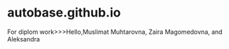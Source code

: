# autobase.github.io
For diplom work>>>Hello,Muslimat Muhtarovna, Zaira Magomedovna, and Aleksandra
